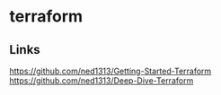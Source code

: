 # terraform

## Links
https://github.com/ned1313/Getting-Started-Terraform
https://github.com/ned1313/Deep-Dive-Terraform
